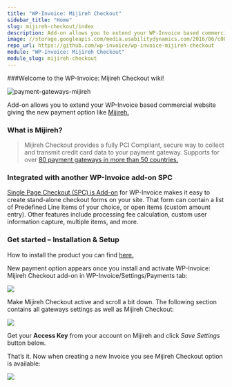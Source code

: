 ```yaml
---
title: "WP-Invoice: Mijireh Checkout"
sidebar_title: "Home"
slug: mijireh-checkout/index
description: Add-on allows you to extend your WP-Invoice based commercial website giving the new payment option like Mijireh.  
image: //storage.googleapis.com/media.usabilitydynamics.com/2016/06/c08ff275-wpinvoice-plugin-mijireh-300x300.png
repo_url: https://github.com/wp-invoice/wp-invoice-mijireh-checkout
module: "WP-Invoice: Mijireh Checkout"
module_slug: mijireh-checkout
---
```


###Welcome to the WP-Invoice: Mijireh Checkout wiki!

![payment-gateways-mijireh](https://storage.googleapis.com/media.usabilitydynamics.com/2016/06/efbefe3f-payment-gateways-mijireh-350x180.jpg)

Add-on allows you to extend your WP-Invoice based commercial website giving the new payment option like [Mijireh.](http://www.mijireh.com/)

### What is Mijireh?

> Mijireh Checkout provides a fully PCI Compliant, secure way to collect and transmit credit card data to your payment gateway. Supports for over [80 payment gateways in more than 50 countries.](http://www.mijireh.com/docs/payment-gateways/)

### Integrated with another WP-Invoice add-on SPC

[Single Page Checkout (SPC) is Add-on](https://www.usabilitydynamics.com/product/wp-invoice-single-page-checkout) for WP-Invoice makes it easy to create stand-alone checkout forms on your site. That form can contain a list of Predefined Line Items of your choice, or open items (custom amount entry). Other features include processing fee calculation, custom user information capture, multiple items, and more.

### Get started – Installation & Setup

How to install the product you can find [here.](https://www.usabilitydynamics.com/docs/products-installation)

New payment option appears once you install and activate WP-Invoice: Mijireh Checkout add-on in WP-Invoice/Settings/Payments tab:

![](https://storage.googleapis.com/media.usabilitydynamics.com/2016/06/a2340dff-mijireh.jpg)

Make Mijireh Checkout active and scroll a bit down. The following section contains all gateways settings as well as Mijireh Checkout:

![](https://storage.googleapis.com/media.usabilitydynamics.com/2016/06/0cf0a852-mijireh-gateway-options.jpg)

Get your **Access Key**  from your account on Mijireh and click _Save Settings_ button below.

That’s it. Now when creating a new Invoice you see Mijireh Checkout option is available:

![](https://storage.googleapis.com/media.usabilitydynamics.com/2016/06/ba894f7b-mijireh-payment-options.jpg)